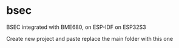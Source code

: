 # bsec
BSEC integrated with BME680, on ESP-IDF on ESP32S3

Create new project and paste replace the main folder with this one

